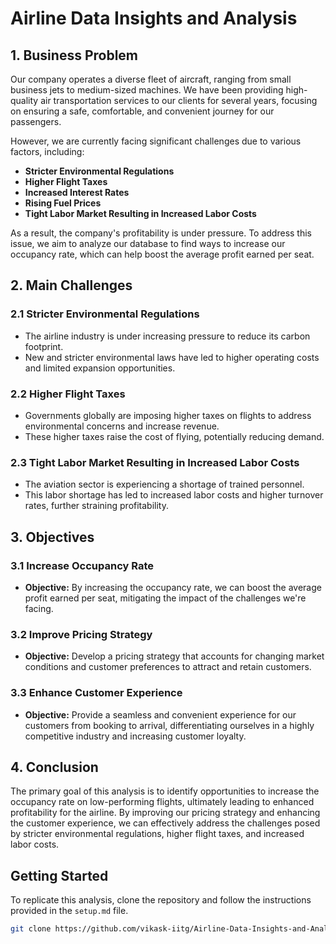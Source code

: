# Airline Data Insights and Analysis

## 1. Business Problem

Our company operates a diverse fleet of aircraft, ranging from small business jets to medium-sized machines. We have been providing high-quality air transportation services to our clients for several years, focusing on ensuring a safe, comfortable, and convenient journey for our passengers.

However, we are currently facing significant challenges due to various factors, including:

- **Stricter Environmental Regulations**
- **Higher Flight Taxes**
- **Increased Interest Rates**
- **Rising Fuel Prices**
- **Tight Labor Market Resulting in Increased Labor Costs**

As a result, the company's profitability is under pressure. To address this issue, we aim to analyze our database to find ways to increase our occupancy rate, which can help boost the average profit earned per seat.

## 2. Main Challenges

### 2.1 Stricter Environmental Regulations
- The airline industry is under increasing pressure to reduce its carbon footprint.
- New and stricter environmental laws have led to higher operating costs and limited expansion opportunities.

### 2.2 Higher Flight Taxes
- Governments globally are imposing higher taxes on flights to address environmental concerns and increase revenue.
- These higher taxes raise the cost of flying, potentially reducing demand.

### 2.3 Tight Labor Market Resulting in Increased Labor Costs
- The aviation sector is experiencing a shortage of trained personnel.
- This labor shortage has led to increased labor costs and higher turnover rates, further straining profitability.

## 3. Objectives

### 3.1 Increase Occupancy Rate
- **Objective:** By increasing the occupancy rate, we can boost the average profit earned per seat, mitigating the impact of the challenges we're facing.

### 3.2 Improve Pricing Strategy
- **Objective:** Develop a pricing strategy that accounts for changing market conditions and customer preferences to attract and retain customers.

### 3.3 Enhance Customer Experience
- **Objective:** Provide a seamless and convenient experience for our customers from booking to arrival, differentiating ourselves in a highly competitive industry and increasing customer loyalty.

## 4. Conclusion

The primary goal of this analysis is to identify opportunities to increase the occupancy rate on low-performing flights, ultimately leading to enhanced profitability for the airline. By improving our pricing strategy and enhancing the customer experience, we can effectively address the challenges posed by stricter environmental regulations, higher flight taxes, and increased labor costs.

## Getting Started

To replicate this analysis, clone the repository and follow the instructions provided in the `setup.md` file.

```bash
git clone https://github.com/vikask-iitg/Airline-Data-Insights-and-Analysis.git


